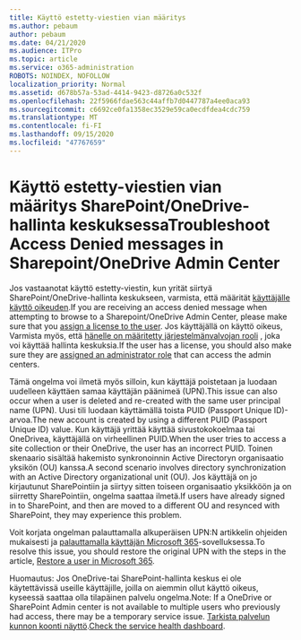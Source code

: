 ```yaml
---
title: Käyttö estetty-viestien vian määritys
ms.author: pebaum
author: pebaum
ms.date: 04/21/2020
ms.audience: ITPro
ms.topic: article
ms.service: o365-administration
ROBOTS: NOINDEX, NOFOLLOW
localization_priority: Normal
ms.assetid: d678b57a-53ad-4414-9423-d8726a0c532f
ms.openlocfilehash: 22f5966fdae563c44affb7d0447787a4ee0aca93
ms.sourcegitcommit: c6692ce0fa1358ec3529e59ca0ecdfdea4cdc759
ms.translationtype: MT
ms.contentlocale: fi-FI
ms.lasthandoff: 09/15/2020
ms.locfileid: "47767659"
---
```

# <a name="troubleshoot-access-denied-messages-in-sharepointonedrive-admin-center"></a><span data-ttu-id="9c4c9-102">Käyttö estetty-viestien vian määritys SharePoint/OneDrive-hallinta keskuksessa</span><span class="sxs-lookup"><span data-stu-id="9c4c9-102">Troubleshoot Access Denied messages in Sharepoint/OneDrive Admin Center</span></span>

<span data-ttu-id="9c4c9-103">Jos vastaanotat käyttö estetty-viestin, kun yrität siirtyä SharePoint/OneDrive-hallinta keskukseen, varmista, että määrität [käyttäjälle käyttö oikeuden](https://docs.microsoft.com/microsoft-365/admin/add-users/add-users).</span><span class="sxs-lookup"><span data-stu-id="9c4c9-103">If you are receiving an access denied message when attempting to browse to a Sharepoint/OneDrive Admin Center, please make sure that you [assign a license to the user](https://docs.microsoft.com/microsoft-365/admin/add-users/add-users).</span></span> <span data-ttu-id="9c4c9-104">Jos käyttäjällä on käyttö oikeus, Varmista myös, että [hänelle on määritetty järjestelmänvalvojan rooli](hhttps://docs.microsoft.com/microsoft-365/admin/add-users/about-admin-roles) , joka voi käyttää hallinta keskuksia.</span><span class="sxs-lookup"><span data-stu-id="9c4c9-104">If the user has a license, you should also make sure they are [assigned an administrator role](hhttps://docs.microsoft.com/microsoft-365/admin/add-users/about-admin-roles) that can access the admin centers.</span></span>

<span data-ttu-id="9c4c9-105">Tämä ongelma voi ilmetä myös silloin, kun käyttäjä poistetaan ja luodaan uudelleen käyttäen samaa käyttäjän päänimeä (UPN).</span><span class="sxs-lookup"><span data-stu-id="9c4c9-105">This issue can also occur when a user is deleted and re-created with the same user principal name (UPN).</span></span> <span data-ttu-id="9c4c9-106">Uusi tili luodaan käyttämällä toista PUID (Passport Unique ID)-arvoa.</span><span class="sxs-lookup"><span data-stu-id="9c4c9-106">The new account is created by using a different PUID (Passport Unique ID) value.</span></span> <span data-ttu-id="9c4c9-107">Kun käyttäjä yrittää käyttää sivustokokoelmaa tai OneDrivea, käyttäjällä on virheellinen PUID.</span><span class="sxs-lookup"><span data-stu-id="9c4c9-107">When the user tries to access a site collection or their OneDrive, the user has an incorrect PUID.</span></span> <span data-ttu-id="9c4c9-108">Toinen skenaario sisältää hakemisto synkronoinnin Active Directoryn organisaatio yksikön (OU) kanssa.</span><span class="sxs-lookup"><span data-stu-id="9c4c9-108">A second scenario involves directory synchronization with an Active Directory organizational unit (OU).</span></span> <span data-ttu-id="9c4c9-109">Jos käyttäjä on jo kirjautunut SharePointiin ja siirtyy sitten toiseen organisaatio yksikköön ja on siirretty SharePointiin, ongelma saattaa ilmetä.</span><span class="sxs-lookup"><span data-stu-id="9c4c9-109">If users have already signed in to SharePoint, and then are moved to a different OU and resynced with SharePoint, they may experience this problem.</span></span>

<span data-ttu-id="9c4c9-110">Voit korjata ongelman palauttamalla alkuperäisen UPN:N artikkelin ohjeiden mukaisesti ja [palauttamalla käyttäjän Microsoft 365](https://docs.microsoft.com/microsoft-365/admin/add-users/restore-user)-sovelluksessa.</span><span class="sxs-lookup"><span data-stu-id="9c4c9-110">To resolve this issue, you should restore the original UPN with the steps in the article, [Restore a user in Microsoft 365](https://docs.microsoft.com/microsoft-365/admin/add-users/restore-user).</span></span>

<span data-ttu-id="9c4c9-111">Huomautus: Jos OneDrive-tai SharePoint-hallinta keskus ei ole käytettävissä useille käyttäjille, joilla on aiemmin ollut käyttö oikeus, kyseessä saattaa olla tilapäinen palvelu ongelma.</span><span class="sxs-lookup"><span data-stu-id="9c4c9-111">Note: If a OneDrive or SharePoint Admin center is not available to multiple users who previously had access, there may be a temporary service issue.</span></span>  <span data-ttu-id="9c4c9-112">[Tarkista palvelun kunnon koonti näyttö](https://portal.office.com/adminportal/home#/servicehealth).</span><span class="sxs-lookup"><span data-stu-id="9c4c9-112">[Check the service health dashboard](https://portal.office.com/adminportal/home#/servicehealth).</span></span>


